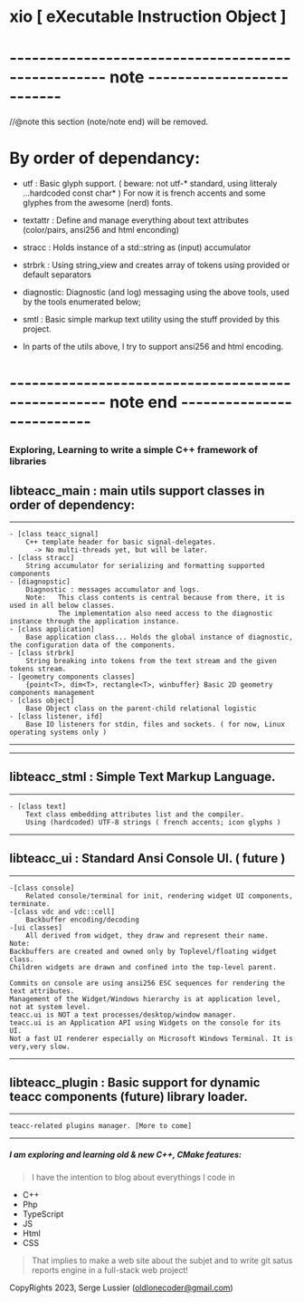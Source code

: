 
# xio [ eXecutable Instruction Object ]

# --------------------------------------------------- note  --------------------------
 //@note this section (note/note end) will be removed.

# By order of dependancy:
* utf       : Basic glyph support. ( beware: not utf-* standard, using litteraly ...hardcoded const char* )
              For now it is french accents and some glyphes from the awesome (nerd) fonts.
* textattr  : Define and manage everything about text attributes (color/pairs, ansi256 and html enconding)
* stracc    : Holds instance of a std::string as (input) accumulator
* strbrk    : Using string_view and creates array of tokens using provided or default separators
* diagnostic: Diagnostic (and log) messaging using the above tools, used by the tools enumerated below;
* smtl      : Basic simple markup text utility using the stuff provided by this project.

* In parts of the utils above, I try to support ansi256 and html encoding.
# --------------------------------------------------- note end --------------------------

### Exploring, Learning to write a simple C++ framework of libraries
## libteacc_main : main utils support classes in order of dependency:

---
    - [class teacc_signal]
        C++ template header for basic signal-delegates.
          -> No multi-threads yet, but will be later.
    - [class stracc]
        String accumulator for serializing and formatting supported components
    - [diagnopstic]
        Diagnostic : messages accumulator and logs.
        Note:   This class contents is central because from there, it is used in all below classes.
                The implementation also need access to the diagnostic instance through the application instance.
    - [class application]
        Base application class... Holds the global instance of diagnostic, the configuration data of the components.
    - [class strbrk]
        String breaking into tokens from the text stream and the given tokens stream.
    - [geometry components classes]
        {point<T>, dim<T>, rectangle<T>, winbuffer} Basic 2D geometry components management
    - [class object]
        Base Object class on the parent-child relational logistic
    - [class listener, ifd]
        Base IO listeners for stdin, files and sockets. ( for now, Linux operating systems only )
***




***

## libteacc_stml : Simple Text Markup Language.
---
    - [class text]
        Text class embedding attributes list and the compiler.
        Using (hardcoded) UTF-8 strings ( french accents; icon glyphs )

***

## libteacc_ui : Standard Ansi Console UI. ( future )
---
    -[class console]
        Related console/terminal for init, rendering widget UI components, terminate.
    -[class vdc and vdc::cell]
        Backbuffer encoding/decoding
    -[ui classes]
        All derived from widget, they draw and represent their name.
    Note:
    Backbuffers are created and owned only by Toplevel/floating widget class.
    Children widgets are drawn and confined into the top-level parent.

    Commits on console are using ansi256 ESC sequences for rendering the text attributes.
    Management of the Widget/Windows hierarchy is at application level, not at system level.
    teacc.ui is NOT a text processes/desktop/window manager.
    teacc.ui is an Application API using Widgets on the console for its UI.
    Not a fast UI renderer especially on Microsoft Windows Terminal. It is very,very slow.

***

## libteacc_plugin : Basic support for dynamic teacc components (future) library loader.
---
    teacc-related plugins manager. [More to come]

***

##### I am exploring and learning old & new C++, CMake features:

> I have the intention to blog about everythings I code in
* C++
* Php
* TypeScript
* JS
* Html
* CSS
>That implies to make a web site about the subjet and to write git satus reports engine in a full-stack web project!

CopyRights 2023, Serge Lussier (oldlonecoder@gmail.com)


